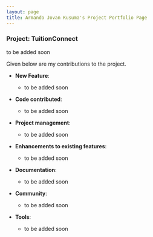```yaml
---
layout: page
title: Armando Jovan Kusuma's Project Portfolio Page
---
```


### Project: TuitionConnect

to be added soon

Given below are my contributions to the project.

* **New Feature**:
  * to be added soon

* **Code contributed**:
  * to be added soon

* **Project management**:
  * to be added soon

* **Enhancements to existing features**:
  * to be added soon

* **Documentation**:
  * to be added soon

* **Community**:
  * to be added soon

* **Tools**:
  * to be added soon